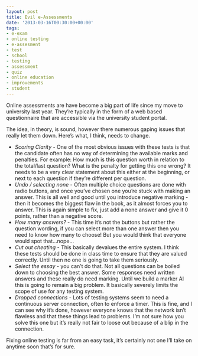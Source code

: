```yaml
---
layout: post
title: Evil e-Assessments
date: '2013-03-16T00:30:00+00:00'
tags:
- e-exam
- online testing
- e-assesment
- test
- school
- testing
- assessment
- quiz
- online education
- improvements
- student
---
```

Online assessments are have become a big part of life since my move to university last year. They’re typically in the form of a web based questionnaire that are accessible via the university student portal.

The idea, in theory, is sound, however there numerous gaping issues that really let them down. Here’s what, I think, needs to change.

* _Scoring Clarity_ - One of the most obvious issues with these tests is that the candidate often has no way of determining the available marks and penalties. For example: How much is this question worth in relation to the total/last question? What is the penalty for getting this one wrong? It needs to be a very clear statement about this either at the beginning, or next to each question if they’re different per question.
* _Undo / selecting none_ - Often multiple choice questions are done with radio buttons, and once you’ve chosen one you’re stuck with making an answer. This is all well and good until you introduce negative marking - then it becomes the biggest flaw in the book, as it almost forces you to answer. This is again simple to fix, just add a none answer and give it 0 points, rather than a negative score.
* _How many answers?_ - This time it’s not the buttons but rather the question wording, if you can select more than one answer then you need to know how many to choose! But you would think that everyone would spot that…nope…
* _Cut out cheating_ - This basically devalues the entire system. I think these tests should be done in class time to ensure that they are valued correctly. Until then no one is going to take them seriously.
* _Select the essay_ - you can’t do that. Not all questions can be boiled down to choosing the best answer. Some responses need written answers and these really do need marking. Until we build a marker AI this is going to remain a big problem. It basically severely limits the scope of use for any testing system.
* _Dropped connections_ - Lots of testing systems seem to need a continuous server connection, often to enforce a timer. This is fine, and I can see why it’s done, however everyone knows that the network isn’t flawless and that these things lead to problems. I’m not sure how you solve this one but it’s really not fair to loose out because of a blip in the connection.

Fixing online testing is far from an easy task, it’s certainly not one I’ll take on anytime soon that’s for sure.
